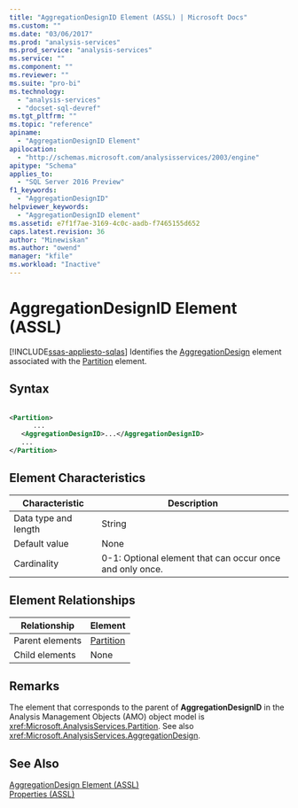 ```yaml
---
title: "AggregationDesignID Element (ASSL) | Microsoft Docs"
ms.custom: ""
ms.date: "03/06/2017"
ms.prod: "analysis-services"
ms.prod_service: "analysis-services"
ms.service: ""
ms.component: ""
ms.reviewer: ""
ms.suite: "pro-bi"
ms.technology: 
  - "analysis-services"
  - "docset-sql-devref"
ms.tgt_pltfrm: ""
ms.topic: "reference"
apiname: 
  - "AggregationDesignID Element"
apilocation: 
  - "http://schemas.microsoft.com/analysisservices/2003/engine"
apitype: "Schema"
applies_to: 
  - "SQL Server 2016 Preview"
f1_keywords: 
  - "AggregationDesignID"
helpviewer_keywords: 
  - "AggregationDesignID element"
ms.assetid: e7f1f7ae-3169-4c0c-aadb-f7465155d652
caps.latest.revision: 36
author: "Minewiskan"
ms.author: "owend"
manager: "kfile"
ms.workload: "Inactive"
---
```

# AggregationDesignID Element (ASSL)
[!INCLUDE[ssas-appliesto-sqlas](../../../includes/ssas-appliesto-sqlas.md)]
  Identifies the [AggregationDesign](../../../analysis-services/scripting/objects/aggregationdesign-element-assl.md) element associated with the [Partition](../../../analysis-services/scripting/objects/partition-element-assl.md) element.  
  
## Syntax  
  
```xml  
  
<Partition>  
      ...  
   <AggregationDesignID>...</AggregationDesignID>  
   ...  
</Partition>  
```  
  
## Element Characteristics  
  
|Characteristic|Description|  
|--------------------|-----------------|  
|Data type and length|String|  
|Default value|None|  
|Cardinality|0-1: Optional element that can occur once and only once.|  
  
## Element Relationships  
  
|Relationship|Element|  
|------------------|-------------|  
|Parent elements|[Partition](../../../analysis-services/scripting/objects/partition-element-assl.md)|  
|Child elements|None|  
  
## Remarks  
 The element that corresponds to the parent of **AggregationDesignID** in the Analysis Management Objects (AMO) object model is <xref:Microsoft.AnalysisServices.Partition>. See also <xref:Microsoft.AnalysisServices.AggregationDesign>.  
  
## See Also  
 [AggregationDesign Element &#40;ASSL&#41;](../../../analysis-services/scripting/objects/aggregationdesign-element-assl.md)   
 [Properties &#40;ASSL&#41;](../../../analysis-services/scripting/properties/properties-assl.md)  
  
  
